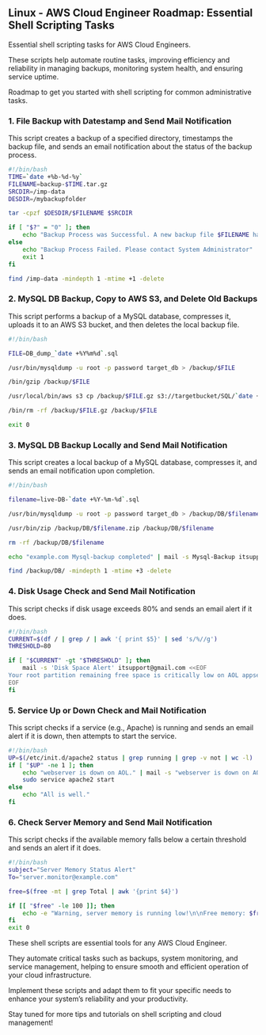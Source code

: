 ## Linux - AWS Cloud Engineer Roadmap: Essential Shell Scripting Tasks

Essential shell scripting tasks for AWS Cloud Engineers. 

These scripts help automate routine tasks, improving efficiency and reliability in managing backups, monitoring system health, and ensuring service uptime. 

Roadmap to get you started with shell scripting for common administrative tasks.

### 1. File Backup with Datestamp and Send Mail Notification

This script creates a backup of a specified directory, timestamps the backup file, and sends an email notification about the status of the backup process.

```bash
#!/bin/bash
TIME=`date +%b-%d-%y`
FILENAME=backup-$TIME.tar.gz
SRCDIR=/imp-data
DESDIR=/mybackupfolder

tar -cpzf $DESDIR/$FILENAME $SRCDIR

if [ "$?" = "0" ]; then
    echo "Backup Process was Successful. A new backup file $FILENAME has been created" | mailx -s "Backup Status Successful" itsupport@gmail.com
else
    echo "Backup Process Failed. Please contact System Administrator" | mailx -s "Backup Status Failed" itsupport@gmail.com
    exit 1
fi

find /imp-data -mindepth 1 -mtime +1 -delete
```

### 2. MySQL DB Backup, Copy to AWS S3, and Delete Old Backups

This script performs a backup of a MySQL database, compresses it, uploads it to an AWS S3 bucket, and then deletes the local backup file.

```bash
#!/bin/bash

FILE=DB_dump_`date +%Y%m%d`.sql

/usr/bin/mysqldump -u root -p password target_db > /backup/$FILE

/bin/gzip /backup/$FILE

/usr/local/bin/aws s3 cp /backup/$FILE.gz s3://targetbucket/SQL/`date +%Y%m%d`/

/bin/rm -rf /backup/$FILE.gz /backup/$FILE

exit 0
```

### 3. MySQL DB Backup Locally and Send Mail Notification

This script creates a local backup of a MySQL database, compresses it, and sends an email notification upon completion.

```bash
#!/bin/bash

filename=live-DB-`date +%Y-%m-%d`.sql

/usr/bin/mysqldump -u root -p password target_db > /backup/DB/$filename

/usr/bin/zip /backup/DB/$filename.zip /backup/DB/$filename

rm -rf /backup/DB/$filename

echo "example.com Mysql-backup completed" | mail -s Mysql-Backup itsupport@gmail.com

find /backup/DB/ -mindepth 1 -mtime +3 -delete
```

### 4. Disk Usage Check and Send Mail Notification

This script checks if disk usage exceeds 80% and sends an email alert if it does.

```bash
#!/bin/bash
CURRENT=$(df / | grep / | awk '{ print $5}' | sed 's/%//g')
THRESHOLD=80

if [ "$CURRENT" -gt "$THRESHOLD" ]; then
    mail -s 'Disk Space Alert' itsupport@gmail.com <<EOF
Your root partition remaining free space is critically low on AOL appserver. Used: $CURRENT%
EOF
fi
```

### 5. Service Up or Down Check and Mail Notification

This script checks if a service (e.g., Apache) is running and sends an email alert if it is down, then attempts to start the service.

```bash
#!/bin/bash
UP=$(/etc/init.d/apache2 status | grep running | grep -v not | wc -l)
if [ "$UP" -ne 1 ]; then
    echo "webserver is down on AOL." | mail -s "webserver is down on AOL." itsupport@gmail.com
    sudo service apache2 start
else
    echo "All is well."
fi
```

### 6. Check Server Memory and Send Mail Notification

This script checks if the available memory falls below a certain threshold and sends an alert if it does.

```bash
#!/bin/bash
subject="Server Memory Status Alert"
To="server.monitor@example.com"

free=$(free -mt | grep Total | awk '{print $4}')

if [[ "$free" -le 100 ]]; then
    echo -e "Warning, server memory is running low!\n\nFree memory: $free MB" | mail -s "$subject" $To
fi
exit 0
```

These shell scripts are essential tools for any AWS Cloud Engineer. 

They automate critical tasks such as backups, system monitoring, and service management, helping to ensure smooth and efficient operation of your cloud infrastructure. 

Implement these scripts and adapt them to fit your specific needs to enhance your system’s reliability and your productivity.

Stay tuned for more tips and tutorials on shell scripting and cloud management!
